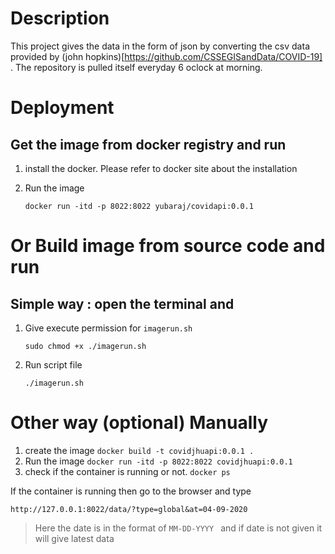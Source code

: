 Description
======

This project gives the data in the form of json by converting the csv data provided by (john hopkins)[https://github.com/CSSEGISandData/COVID-19] . The repository is pulled itself everyday 6 oclock at morning. 

Deployment
======

Get the image from docker registry and run
-------------
 1. install the docker. Please refer to docker site about the installation

 2. Run the image

    ``` docker run -itd -p 8022:8022 yubaraj/covidapi:0.0.1 ```

Or Build image from source code and run
================================

Simple way : open the terminal and
----------------------------

 1. Give execute permission for ``` imagerun.sh ```

    ``` sudo chmod +x ./imagerun.sh ```
 2. Run script file

    ``` ./imagerun.sh ```
    

Other way (optional) Manually
===============================
 1. create the image ``` docker build -t covidjhuapi:0.0.1 . ```
 2. Run the image ``` docker run -itd -p 8022:8022 covidjhuapi:0.0.1 ```
 3. check if the container is running or not. ``` docker ps ```


If the container is running then go to the browser and type

 ``` http://127.0.0.1:8022/data/?type=global&at=04-09-2020 ```

 > Here the date is in the format of ```MM-DD-YYYY ``` and if date is not given it will give latest data




